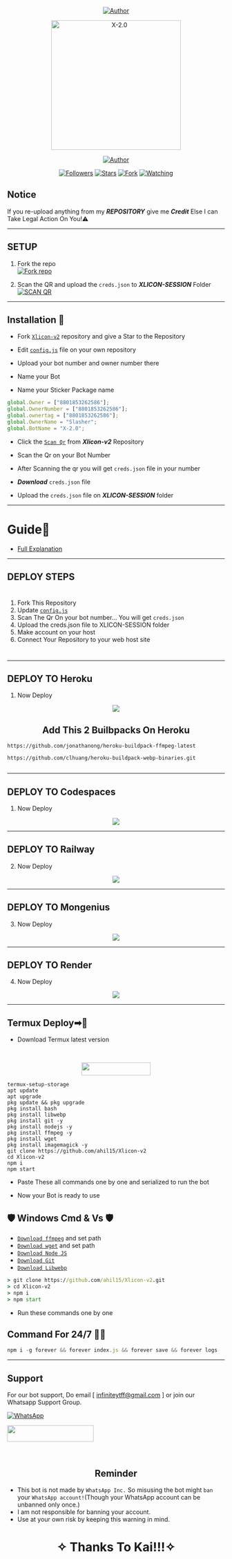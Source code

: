 <p align="center">
<a href="https://github.com/ahil15"><img title="Author" src="https://img.shields.io/badge/CREATOR-Nᴏᴛ Sʟᴀꜱʜᴇʀ-black.svg?style=for-the-badge&logo=github"></a>

<p align="center">  
  <a href="https://chat.whatsapp.com/EjsQvJNcFGVCSfaBEIxZm2">
    <img alt="X-2.0" height="300" src="https://i.ibb.co/L1SGhJy/images.jpg">
    
  </a>
</p>
<p align="center">
<a href="https://github.com/ahil15"><img title="Author" src="https://img.shields.io/badge/XLICON-BOT-black?style=for-the-badge&logo=twitter"></a>
<p/>
<p align="center">
<a href="https://github.com/ahil15?tab=followers"><img title="Followers" src="https://img.shields.io/github/followers/ahil15?label=Followers&style=social"></a>
<a href="https://github.com/ahil15/Xlicon-v2/stargazers/"><img title="Stars" src="https://img.shields.io/github/stars/ahil15/Xlicon-v2?&style=social"></a>
<a href="https://github.com/ahil15/Xlicon-v2/network/members"><img title="Fork" src="https://img.shields.io/github/forks/ahil15/Xlicon-v2?style=social"></a>
<a href="https://github.com/ahil15/Xlicon-v2/watchers"><img title="Watching" src="https://img.shields.io/github/watchers/ahil15/Xlicon-v2?label=Watching&style=social"></a>
</p>

## Notice

If you re-upload  anything from my ***REPOSITORY*** give me ***Credit*** Else I can Take Legal Action On You!⚠

---

## SETUP

1. Fork the repo
    <br>
<a href='https://github.com/ahil15/Xlicon-v2/fork' target="_blank"><img alt='Fork repo' src='https://img.shields.io/badge/Fork Repo-100000?style=for-the-badge&logo=scan&logoColor=white&labelColor=white&color=black'/></a>

2. Scan the QR and upload the `creds.json` to ***XLICON-SESSION*** Folder
    <br>
<a href='https://replit.com/@ahil15/XLICON-Multi-qr?v=1' target="_blank"><img alt='SCAN QR' src='https://img.shields.io/badge/Scan_qr-100000?style=for-the-badge&logo=scan&logoColor=white&labelColor=black&color=black'/></a>

---

## Installation 📲

- Fork [`Xlicon-v2`](https://github.com/ahil15/Xlicon-v2/fork) repository and give a Star to the Repository

- Edit [`config.js`](https://github.com/ahil15/Xlicon-v2/blob/master/config.js) file on your own repository

- Upload your bot number and owner number there

- Name your Bot

- Name your Sticker Package name


```js
global.Owner = ["8801853262586"]; 
global.OwnerNumber = ["8801853262586"];
global.ownertag = ["8801853262586"];
global.OwnerName = "Slasher";
global.BotName = "X-2.0";
```

- Click the [`Scan Qr`](https://replit.com/@ahil15/XLICON-Multi-qr?v=1) from ***Xlicon-v2*** Repository

- Scan the Qr on your Bot Number

- After Scanning the qr you will get `creds.json` file in your number

- ***Download*** `creds.json` file

- Upload the `creds.json` file on ***XLICON-SESSION*** folder


---
# Guide📕

- [Full Explanation](https://github.com/ahil15/Xlicon-v2/blob/main/guide.md)
---

## DEPLOY STEPS
# 
1. Fork This Repository 
2. Update [`config.js`](https://github.com/ahil15/Xlicon-v2/blob/master/config.js)
3. Scan The Qr On your bot number... You will get `creds.json`
3. Upload the creds.json file to XLICON-SESSION folder
4. Make account on your host
5. Connect Your Repository to your web host site
# 
# 

---

## DEPLOY TO Heroku 

1. Now Deploy
    <br>
<p align="center"><a href="https://heroku.com/deploy?template=https://github.com/ahil15/Xlicon-v2"> <img src="https://img.shields.io/badge/DEPLOY HEROKU-h?color=black&style=for-the-badge&logo=heroku"></a>

</br>     

<h2 align="center"> Add This 2 Builbpacks On Heroku
</h2>

```
https://github.com/jonathanong/heroku-buildpack-ffmpeg-latest
``` 
```
https://github.com/clhuang/heroku-buildpack-webp-binaries.git
```

<p align="center"><a href="https://youtu.be/HBpZB1HYoPk?si=a0-C60sieMnMX0xs"><img title="" src="https://img.shields.io/badge/heroku%20TUTORIAL-red?style=for-the-badge&logo=youtube"></a>

---
## DEPLOY TO Codespaces

1. Now Deploy
    <br>
<p align="center"><a href="https://github.com/codespaces/new"> <img src="https://img.shields.io/badge/DEPLOY CODESPACE-h?color=black&style=for-the-badge&logo=visualstudiocode"></a>

---

## DEPLOY TO Railway

2. Now Deploy
    <br>
<p align="center"><a href="https://railway.app/new"> <img src="https://img.shields.io/badge/DEPLOY RAILWAY-h?color=black&style=for-the-badge&logo=Railway"></a>

---

## DEPLOY TO Mongenius

3. Now Deploy
    <br>
<p align="center"><a href="https://studio.mogenius.com/"> <img src="https://img.shields.io/badge/DEPLOY MOGENIUS-h?color=black&style=for-the-badge&logo=genius"></a>

---

## DEPLOY TO Render

4. Now Deploy
    <br>
<p align="center"><a href="https://dashboard.render.com"> <img src="https://img.shields.io/badge/DEPLOY RENDER-h?color=black&style=for-the-badge&logo=render"></a>

---

## Termux Deploy➡🔋

- Download Termux latest version

<br>
<p align="center"><a href="https://m.apkpure.com/termux/com.termux/download"> <img src="https://img.shields.io/badge/Termux%20Latest-black?style=for-the-badge&logo=termux" width="160" height="30"/></a></p>



```
termux-setup-storage
apt update
apt upgrade
pkg update && pkg upgrade
pkg install bash
pkg install libwebp
pkg install git -y
pkg install nodejs -y
pkg install ffmpeg -y 
pkg install wget
pkg install imagemagick -y
git clone https://github.com/ahil15/Xlicon-v2
cd Xlicon-v2
npm i
npm start
```

- Paste These all commands one by one and serialized to run the bot

- Now your Bot is ready to use


##  🛡️ Windows Cmd & Vs 🛡️

* [`Download ffmpeg`](https://ffmpeg.org/download.html#build-windows) and set path
* [`Download wget`](https://eternallybored.org/misc/wget/releases/) and set path
* [`Download Node JS`](https://nodejs.org/en/download/)
* [`Download Git`](https://git-scm.com/downloads)
* [`Download Libwebp`](https://developers.google.com/speed/webp/download)

```cmd
> git clone https://github.com/ahil15/Xlicon-v2.git
> cd Xlicon-v2
> npm i
> npm start
```

- Run these commands one by one


## Command For 24/7 🔷🔋
```js
npm i -g forever && forever index.js && forever save && forever logs
```

---

     
## Support

For our bot support, Do email [ infiniteytff@gmail.com ] or join our Whatsapp Support Group.

<a href="https://chat.whatsapp.com/EjsQvJNcFGVCSfaBEIxZm2"><img alt="WhatsApp" src="https://img.shields.io/badge/-Whatsapp%20Group-lime?style=for-the-badge&logo=whatsapp&logoColor=white"/></a>


<a href="https://www.buymeacoffee.com/slashernolongerlive"><img src="https://img.buymeacoffee.com/button-api/?text=Support this project&emoji=&slug=slashernolongerlive&button_colour=FFDD00&font_colour=000000&font_family=Poppins&outline_colour=000000&coffee_colour=ffffff" width="200" height="38.45"/></a></p>


</br> 

<h2 align="center">  Reminder
</h2>
   
- This bot is not made by `WhatsApp Inc.` So misusing the bot might `ban` your `WhatsApp account!`(Though your WhatsApp account can be unbanned only once.)
- I am not responsible for banning your account.
- Use at your own risk by keeping this warning in mind.
 


<h1 align="center">
</h1>

</p>
<h1 align="center"> ✧ Thanks To Kai!!!✧
</h1>

